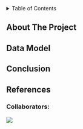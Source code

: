 <!-- TABLE OF CONTENTS -->
<details>
  <summary>Table of Contents</summary>
  <ol>
    <li><a href="#about-the-project">About The Project</a></li>
    <li><a href="#data-model">Data Model</a></li>
    <li><a href="#collaborators">Collaborators</a></li>
    <li><a href="#references">References</a></li>
  </ol>
</details>

<!-- ABOUT THE PROJECT -->
## About The Project


<!-- DATA MODEL -->
## Data Model


<!-- CONCLUSION -->
## Conclusion


<!-- REFERENCES -->
## References


<!-- COLLABORATORS -->
### Collaborators:
<a href="https://github.com/kavila6/DFG-Team-Nyxeon/graphs/contributors">
  <img src="https://contrib.rocks/image?repo=kavila6/DFG-Team-Nyxeon" />
</a>
